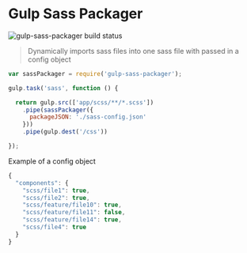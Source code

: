 Gulp Sass Packager
====================
![gulp-sass-packager build status](https://travis-ci.org/crivas/gulp-sass-packager.svg?branch=master)

> Dynamically imports sass files into one sass file with passed in a config object

```js
var sassPackager = require('gulp-sass-packager');

gulp.task('sass', function () {

  return gulp.src(['app/scss/**/*.scss'])
    .pipe(sassPackager({
      packageJSON: './sass-config.json'
    }))
    .pipe(gulp.dest('/css'))

});
```

Example of a config object
```js
{
  "components": {
    "scss/file1": true,
    "scss/file2": true,
    "scss/feature/file10": true,
    "scss/feature/file11": false,
    "scss/feature/file14": true,
    "scss/file4": true
  }
}
```

